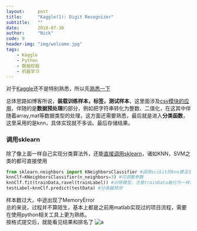 ```yaml
---
layout:     post
title:      "Kaggle(1): Digit Recognizer"
subtitle:   ""
date:       2018-07-30
author:     "Nick"
code: 9
header-img: "img/welcome.jpg"
tags:
    - Kaggle
    - Python
    - 数据挖掘
    - 机器学习
---
```

对于[Kaggle](https://www.kaggle.com)还不是特别熟悉，所以先[熟悉一下
](https://blog.csdn.net/u012162613/article/details/41929171)   

总体思路如博客所说，**装载训练样本，标签，测试样本**，这里面涉及[csv模块的应用](https://blog.csdn.net/u012162613/article/details/41915859)，伴随的是**数据预处理**的部分，例如把字符串转化为整数、二值化，在这其中伴随着array,mat等数据类型的处理，这方面还需要熟悉，最后就是进入**分类函数**，这里采用的是knn，具体实现就不多谈。最后存储结果。
### 调用sklearn
除了像上面一样自己实现分类算法外，还能[直接调用sklearn](https://blog.csdn.net/u012162613/article/details/41978235)，诸如KNN，SVM之类的都可直接使用
```py
from sklearn.neighbors import KNeighborsClassifier #调用scikit的knn算法包
knnClf=KNeighborsClassifier(n_neighbors=3) #可调整参数
knnClf.fit(trainData,ravel(trainLabel)) #训练模型，注意trainData每行为一样本，trainLabel为行向量
testLabel=knnClf.predict(testData) #分类器预测
```
样本数过大，中途出现了MemoryError  
总的来说，过程并不算陌生，基本上都是之前用matlab实现过的项目流程，需要在使用python相关工具上更为熟练。  
按格式提交后，就能看见结果和排名了
![a](https://nick-stu.github.io/img/9/1.png)